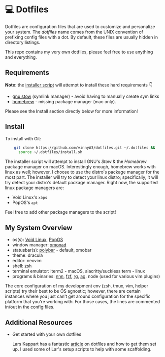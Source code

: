 # :computer: Dotfiles

Dotfiles are configuration files that are used to customize and personalize
your system.  The *dotfiles* name comes from the UNIX convention of prefixing
config files with a dot. By default, these files are usually hidden in directory
listings.

This repo contains my very own dotfiles, please feel free to use anything and
everything.

## Requirements

**Note**: the [installer script](https://github.com/vinnyA3/dotfiles/blob/master/install.sh) will attempt to install these hard requirements :point_down: 
- [gnu stow](https://www.gnu.org/software/stow/) (symlink manager) - avoid having to manually create sym links
- [homebrew](https://brew.sh/) - missing package manager (mac only). 

Please see the Install section directly below for more information!


## Install

To install with Git:

```bash
    git clone https://github.com/vinnyA3/dotfiles.git ~/.dotfiles &&
      source ~/.dotfiles/install.sh
```

The installer script will attempt to install GNU's *Stow* & the *Homebrew* package
manager on macOS. Interestingly enough, homebrew works with linux as well; however, I choose to use the
distro's package manager for the most part. The installer will try to detect
your linux distro; specifically, it will try detect your distro's default package manager. 
Right now, the supported linux package managers are: 
  * Void Linux's `xbps`
  * PopOS's `apt` 

Feel free to add other package managers to the script!

## My System Overview

* os(s): [Void Linux](https://voidlinux.org/), [PopOS](https://pop.system76.com/)
* window manager:  [xmonad](https://xmonad.org/)
* statusbar(s): [polybar](https://github.com/polybar/polybar) - default, xmobar 
* theme: dracula 
* editor: neovim
* shell: zsh
* terminal emulator: iterm2 - macOS, alacritty/suckless term - linux
* programs & binaries: [nnn](https://github.com/jarun/nnn), [fzf](https://github.com/junegunn/fzf), [rg](https://github.com/BurntSushi/ripgrep), [ag](https://github.com/ggreer/the_silver_searcher), node (used for various vim plugins)

The core configuration of my development env (zsh, tmux, vim, helper scripts)
try their best to be OS agnostic; however, there are certain instances where you
just can't get around configuration for the specific platform that you're
working with.  For those cases, the lines are commented in/out in the config
files.

## Additional Resources

* Get started with your own dotfiles 

    Lars Kappart has a fantastic [article](https://medium.com/@webprolific/getting-started-with-dotfiles-43c3602fd789) on dotfiles and how to get them set up. I
    used some of Lar's setup scripts to help with some
    scaffolding. 

